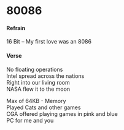 ﻿# 80086

#### Refrain

16 Bit – My first love was an 8086

#### Verse

No floating operations  
Intel spread across the nations  
Right into our living room  
NASA flew it to the moon

Max of 64KB  - Memory  
Played Cats and other games  
CGA offered playing games in pink and blue  
PC for me and you
